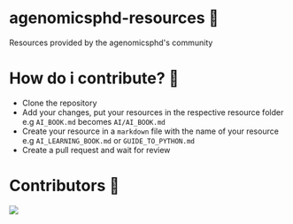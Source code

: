 # agenomicsphd-resources 🧬
Resources provided by the agenomicsphd's community

# How do i contribute? 🤔
- Clone the repository
- Add your changes, put your resources in the respective resource folder e.g `AI_BOOK.md` becomes `AI/AI_BOOK.md`
- Create your resource in a `markdown` file with the name of your resource e.g `AI_LEARNING_BOOK.md` or `GUIDE_TO_PYTHON.md`
- Create a pull request and wait for review

# Contributors 💖
<img src="https://contributors-img.web.app/image?repo=ItsNotAlext/agenomicsphd-resources">
